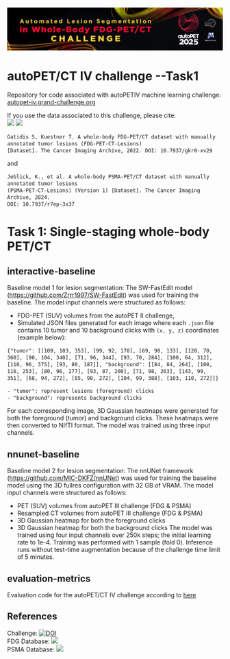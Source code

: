 ![img.png](banner.jpeg)
# autoPET/CT IV challenge --Task1
Repository for code associated with autoPETIV machine learning challenge: <br/> 
[autopet-iv.grand-challenge.org](https://autopet-iv.grand-challenge.org/autopet-iv/) 

If you use the data associated to this challenge, please cite: <br/>
<a href="https://doi.org/10.7937/gkr0-xv29"><img src="https://img.shields.io/badge/DOI-10.7937%2Fgkr0--xv29-blue"></a> <a href="https://doi.org/10.7937/r7ep-3x37"><img src="https://img.shields.io/badge/DOI-10.7937%2Fr7ep--3x37-blue"></a> 

```
Gatidis S, Kuestner T. A whole-body FDG-PET/CT dataset with manually annotated tumor lesions (FDG-PET-CT-Lesions) 
[Dataset]. The Cancer Imaging Archive, 2022. DOI: 10.7937/gkr0-xv29
```

and
<br/>

```
Jeblick, K., et al. A whole-body PSMA-PET/CT dataset with manually annotated tumor lesions 
(PSMA-PET-CT-Lesions) (Version 1) [Dataset]. The Cancer Imaging Archive, 2024.
DOI: 10.7937/r7ep-3x37
```

# Task 1: Single-staging whole-body PET/CT

## interactive-baseline
Baseline model 1 for lesion segmentation: The SW-FastEdit model (https://github.com/Zrrr1997/SW-FastEdit) was used for training the baseline. 
The model input channels were structured as follows:
* FDG-PET (SUV) volumes from the autoPET II challenge, 
* Simulated JSON files generated for each image where each `.json` file contains 10 tumor and 10 background clicks with `(x, y, z)` coordinates (example below):
```
{"tumor": [[109, 103, 353], [99, 92, 178], [69, 98, 133], [120, 70, 360], [90, 104, 340], [71, 96, 344], [93, 70, 284], [100, 64, 312], [110, 96, 375], [93, 80, 187]], "background": [[84, 84, 264], [100, 116, 253], [80, 96, 277], [93, 87, 200], [71, 98, 263], [143, 99, 351], [68, 94, 272], [85, 90, 272], [104, 99, 388], [103, 110, 272]]}
```
    - "tumor": represent lesions (foreground) clicks
    - "background": represents background clicks
For each corresponding image, 3D Gaussian heatmaps were generated for both the foreground (tumor) and background clicks. These heatmaps were then converted to NIfTI format.
The model  was trained using three input channels.

## nnunet-baseline
Baseline model 2 for lesion segmentation: The nnUNet framework (https://github.com/MIC-DKFZ/nnUNet) 
was used for training the baseline model using the 3D fullres configuration with 32 GB of VRAM. 
The model input channels were structured as follows:
* PET (SUV) volumes from autoPET III challenge (FDG & PSMA)
* Resampled CT volumes from autoPET III challenge (FDG & PSMA)
* 3D Gaussian heatmap for both the foreground clicks
* 3D Gaussian heatmap for both the background clicks
The model was trained using four input channels over 250k steps; the initial learning rate to 1e-4. Training was performed with 
1 sample (fold 0). Inference runs without test-time augmentation because of the challenge time limit of 5 minutes.


## evaluation-metrics
Evaluation code for the autoPET/CT IV challenge according to [here](https://autopet-iv.grand-challenge.org/evaluation-and-ranking/)

## References
Challenge: [![DOI](https://zenodo.org/badge/DOI/10.5281/zenodo.10990932.svg)](https://doi.org/10.5281/zenodo.10990932)<br/>
FDG Database: <a href="https://doi.org/10.7937/gkr0-xv29"><img src="https://img.shields.io/badge/DOI-10.7937%2Fgkr0--xv29-blue"></a> <br/>
PSMA Database: <a href="https://doi.org/10.7937/r7ep-3x37"><img src="https://img.shields.io/badge/DOI-10.7937%2Fr7ep--3x37-blue"></a> 





